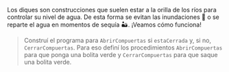 <gs-attire attire-url="https://raw.githubusercontent.com/MumukiProject/mumuki-guia-gobstones-hidrica-secundaria/master/assets/attires/config_1581951367374.json"></gs-attire>

Los diques son construcciones que suelen estar a la orilla de los ríos para controlar su nivel de agua. De esta forma se evitan las inundaciones :ocean: o se reparte el agua en momentos de sequía :desert:. ¡Veamos cómo funciona! 

> Construí el programa para `AbrirCompuertas` si `estaCerrada` y, si no, `CerrarCompuertas`. Para eso definí los procedimientos `AbrirCompuertas` para que ponga una bolita verde y `CerrarCompuertas` para que saque una bolita verde.